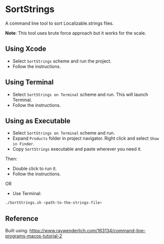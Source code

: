 # SortStrings

A command line tool to sort Localizable.strings files.

**Note**: This tool uses brute force approach but it works for the scale.

## Using Xcode

* Select `SortStrings` scheme and run the project. 
* Follow the instructions.

## Using Terminal

* Select `SortStrings on Terminal` scheme and run. This will launch Terminal. 
* Follow the instructions.

## Using as Executable

* Select `SortStrings on Terminal` scheme and run.
* Expand `Products` folder in project navigator. Right click and select `Show in Finder`.
* Copy `SortStrings` executable and paste wherever you need it.

Then:

* Double click to run it.
* Follow the instructions.

OR

* Use Terminal:

```bash
./SortStrings.sh <path-to-the-strings-file>
```

## Reference

Built using: https://www.raywenderlich.com/163134/command-line-programs-macos-tutorial-2
